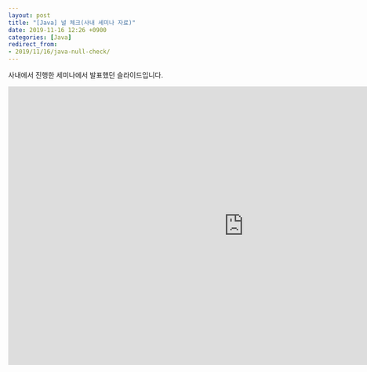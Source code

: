 ```yaml
---
layout: post
title: "[Java] 널 체크(사내 세미나 자료)"
date: 2019-11-16 12:26 +0900
categories: [Java]
redirect_from: 
- 2019/11/16/java-null-check/
---
```

사내에서 진행한 세미나에서 발표했던 슬라이드입니다. 

  <iframe src="https://docs.google.com/presentation/d/13lqo3hL4FpVLwEIb--al55C3zKNVk9fTZbgONqgT_o0/embed?start=false&loop=false&delayms=3000" frameborder="0" width="960" height="569" allowfullscreen="true" mozallowfullscreen="true" webkitallowfullscreen="true"></iframe>
